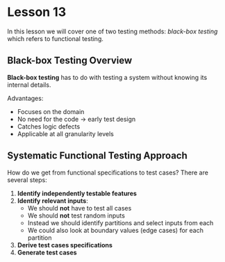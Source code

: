 # Lesson 13

In this lesson we will cover one of two testing methods: _black-box testing_ which refers to functional testing.

## Black-box Testing Overview

**Black-box testing** has to do with testing a system without knowing its internal details.

Advantages:

- Focuses on the domain
- No need for the code -> early test design
- Catches logic defects
- Applicable at all granularity levels

## Systematic Functional Testing Approach

How do we get from functional specifications to test cases? There are several steps:

1. **Identify independently testable features**
2. **Identify relevant inputs**:
   - We should **not** have to test all cases
   - We should **not** test random inputs
   - Instead we should identify partitions and select inputs from each
   - We could also look at boundary values (edge cases) for each partition
3. **Derive test cases specifications**
4. **Generate test cases**
